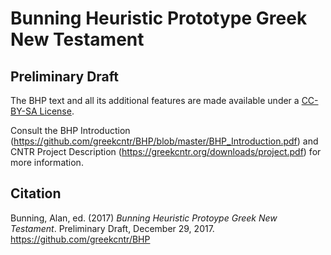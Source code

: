 Bunning Heuristic Prototype Greek New Testament
=====
Preliminary Draft
-----

The BHP text and all its additional features are made available under a [CC-BY-SA License](http://creativecommons.org/licenses/by-sa/4.0/).

Consult the BHP Introduction (https://github.com/greekcntr/BHP/blob/master/BHP_Introduction.pdf) and CNTR Project Description (https://greekcntr.org/downloads/project.pdf) for more information.

Citation
-----
Bunning, Alan, ed. (2017) _Bunning Heuristic Protoype Greek New Testament_. Preliminary Draft, December 29, 2017. https://github.com/greekcntr/BHP
